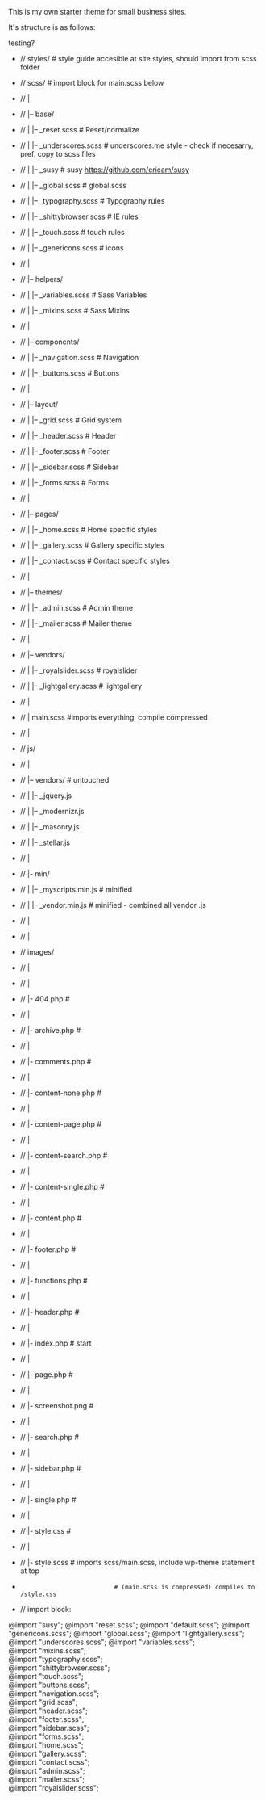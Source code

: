 This is my own starter theme for small business sites. 

It's structure is as follows:

testing?

* // styles/ 			# style guide accesible at site.styles, should import from scss folder

* // scss/ 			# import block for main.scss below
* // | 
* // |– base/ 
* // |   |– _reset.scss           # Reset/normalize 
* // |   |– _underscores.scss     # underscores.me style - check if necesarry, pref. copy to scss files
* // |   |– _susy        			# susy https://github.com/ericam/susy
* // |   |– _global.scss        	# global.scss
* // |   |– _typography.scss      # Typography rules 
* // |   |– _shittybrowser.scss   # IE rules 
* // |   |– _touch.scss   		# touch rules 
* // |   |– _genericons.scss  	# icons
* // |
* // |– helpers/ 
* // |   |– _variables.scss   # Sass Variables 
* // |   |– _mixins.scss      # Sass Mixins 
* // | 
* // |– components/ 
* // |   |– _navigation.scss  # Navigation 
* // |   |– _buttons.scss     # Buttons
* // | 
* // |– layout/ 
* // |   |– _grid.scss        # Grid system 
* // |   |– _header.scss      # Header 
* // |   |– _footer.scss      # Footer 
* // |   |– _sidebar.scss     # Sidebar 
* // |   |– _forms.scss       # Forms 
* // | 
* // |– pages/ 
* // |   |– _home.scss        # Home specific styles 
* // |   |– _gallery.scss     # Gallery specific styles 
* // |   |– _contact.scss     # Contact specific styles 
* // | 
* // |– themes/ 
* // |   |– _admin.scss       # Admin theme 
* // |   |– _mailer.scss      # Mailer theme 
* // | 
* // |– vendors/ 
* // |   |– _royalslider.scss    # royalslider 
* // |   |– _lightgallery.scss   # lightgallery 
* // |
* // | main.scss			#imports everything, compile compressed
* // |
* // js/ 	
* // | 
* // |– vendors/ 				# untouched
* // |   |– _jquery.js     	
* // |   |– _modernizr.js 
* // |   |– _masonry.js   
* // |   |– _stellar.js   
* // |   
* // |- min/
* // |   |– _myscripts.min.js	# minified
* // |   |– _vendor.min.js	# minified - combined all vendor .js
* // |
* // |
* // images/
* // |
* // |
* // |- 404.php					#
* // |
* // |- archive.php				#
* // |
* // |- comments.php				#
* // |
* // |- content-none.php			#
* // |
* // |- content-page.php			#
* // |
* // |- content-search.php		#
* // |
* // |- content-single.php		#
* // |
* // |- content.php				#
* // |
* // |- footer.php				#
* // |
* // |- functions.php				#
* // |
* // |- header.php				#
* // |
* // |- index.php					# start
* // |
* // |- page.php					#
* // |
* // |- screenshot.png			#
* // |
* // |- search.php				#
* // |
* // |- sidebar.php				#
* // |
* // |- single.php				#
* // |
* // |- style.css					#
* // |
* // |- style.scss				# imports scss/main.scss, include wp-theme statement at top 
* 								# (main.scss is compressed) compiles to /style.css
* // import block:

@import "susy";
@import "reset.scss";
@import "default.scss";
@import "genericons.scss";
@import "global.scss";
@import "lightgallery.scss";
@import "underscores.scss";
@import "variables.scss";  
@import "mixins.scss";  
@import "typography.scss";  
@import "shittybrowser.scss";  
@import "touch.scss";  
@import "buttons.scss";  
@import "navigation.scss";  
@import "grid.scss";  
@import "header.scss";  
@import "footer.scss";  
@import "sidebar.scss";  
@import "forms.scss";  
@import "home.scss";  
@import "gallery.scss";  
@import "contact.scss";  
@import "admin.scss";  
@import "mailer.scss";  
@import "royalslider.scss";  
